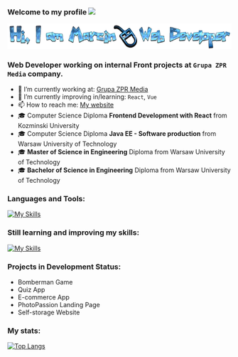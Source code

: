 ### Welcome to my profile <img src="https://media.giphy.com/media/hvRJCLFzcasrR4ia7z/giphy.gif" width="25px"></a>
![Header](./hero-img.png)

### Web Developer working on internal Front projects at ```Grupa ZPR Media``` company.

- 🔭 I’m currently working at: [Grupa ZPR Media](https://www.grupazpr.pl/)
- 🌱 I’m currently improving in/learning: `React`, `Vue`
- 📫 How to reach me: [My website](https://goldipl.github.io/Marcin-Programuje/)
- 🎓 Computer Science Diploma **Frontend Development with React** from Kozminski University
- 🎓 Computer Science Diploma **Java EE - Software production** from Warsaw University of Technology
- 🎓 **Master of Science in Engineering** Diploma from Warsaw University of Technology
- 🎓 **Bachelor of Science in Engineering** Diploma from Warsaw University of Technology

### Languages and Tools:
[![My Skills](https://skillicons.dev/icons?i=html,css,sass,materialui,styledcomponents,bootstrap,js,ts,react,java,git,jest,nodejs,webpack,vite,vscode,eclipse,idea,figma,xd,ps,netlify,heroku,github,gitlab)](https://skillicons.dev)

### Still learning and improving my skills:
[![My Skills](https://skillicons.dev/icons?i=ts,react,nodejs,jest,php,vue)](https://skillicons.dev)

### Projects in Development Status:
* Bomberman Game
* Quiz App
* E-commerce App
* PhotoPassion Landing Page
* Self-storage Website

### My stats:
[![Top Langs](https://github-readme-stats.vercel.app/api/top-langs/?username=goldipl&layout=compact)](https://github.com/anuraghazra/github-readme-stats)
